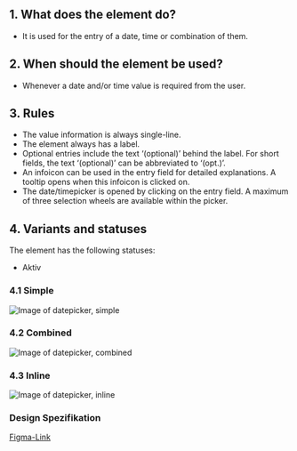 ## 1. What does the element do?
*   It is used for the entry of a date, time or combination of them.

## 2. When should the element be used?
*   Whenever a date and/or time value is required from the user.

## 3. Rules
*   The value information is always single-line.
*   The element always has a label.
*   Optional entries include the text ‘(optional)’ behind the label. For short fields, the text ‘(optional)’ can be abbreviated to ‘(opt.)’.
*   An infoicon can be used in the entry field for detailed explanations. A tooltip opens when this infoicon is clicked on.
*   The date/timepicker is opened by clicking on the entry field. A maximum of three selection wheels are available within the picker.


## 4. Variants and statuses
The element has the following statuses: 
*   Aktiv

### 4.1 Simple
![Image of datepicker, simple](https://raw.githubusercontent.com/sbb-design-systems/design-system-mobile-documentation/doku-update/documentation/picker/images/ME17_Einfach.png 'class: image')

### 4.2 Combined
![Image of datepicker, combined](https://raw.githubusercontent.com/sbb-design-systems/design-system-mobile-documentation/doku-update/documentation/picker/images/ME17_Mehrfach.png 'class: image')

### 4.3 Inline
![Image of datepicker, inline](https://raw.githubusercontent.com/sbb-design-systems/design-system-mobile-documentation/doku-update/documentation/picker/images/ME17_Inline.png 'class: image')

### Design Spezifikation
[Figma-Link]()